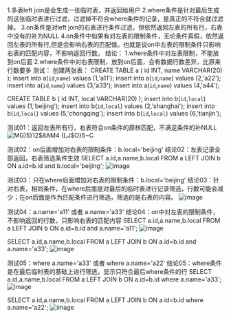 1.多表left join是会生成一张临时表，并返回给用户
2.where条件是针对最后生成的这张临时表进行过滤，过滤掉不符合where条件的记录，是真正的不符合就过滤掉。
3.on条件是对left join的右表进行条件过滤，但依然返回左表的所有行，右表中没有的补为NULL
4.on条件中如果有对左表的限制条件，无论条件真假，依然返回左表的所有行,但是会影响右表的匹配值。也就是说on中左表的限制条件只影响右表的匹配内容，不影响返回行数。
结论：
    1.where条件中对左表限制，不能放到on后面
    2.where条件中对右表限制，放到on后面，会有数据行数差异，比原来行数要多
测试：
创建两张表：
CREATE TABLE a
(
id INT,
name VARCHAR(20)
);
insert  into a(`id`,`name`) values (1,'a11');
insert  into a(`id`,`name`) values (2,'a22');
insert  into a(`id`,`name`) values (3,'a33');
insert  into a(`id`,`name`) values (4,'a44');
 
CREATE TABLE b
(
id INT,
local VARCHAR(20)
);
insert  into b(`id`,`local`) values (1,'beijing');
insert  into b(`id`,`local`) values (2,'shanghai');
insert  into b(`id`,`local`) values (5,'chongqing');
insert  into b(`id`,`local`) values (6,'tianjin');


测试01：返回左表所有行，右表符合on条件的原样匹配，不满足条件的补NULL
![MG)5}12$8AM4 {LJ$O}5~C](https://user-images.githubusercontent.com/83159371/115987431-b2c1b600-a5e7-11eb-868d-3b807bdb2920.png)

测试02：on后面增加对右表的限制条件：b.local='beijing'
结论02：左表记录全部返回，右表筛选条件生效
SELECT a.id,a.name,b.local FROM a LEFT JOIN b ON a.id=b.id and b.local='beijing';
![image](https://user-images.githubusercontent.com/83159371/115987519-f4eaf780-a5e7-11eb-9194-48c549975d54.png)


测试03：只在where后面增加对右表的限制条件：b.local='beijing'
结论03：针对右表，相同条件，在where后面是对最后的临时表进行记录筛选，行数可能会减少；在on后面是作为匹配条件进行筛选，筛选的是右表的内容。
![image](https://user-images.githubusercontent.com/83159371/115987568-2794f000-a5e8-11eb-8a80-60d4e712c05e.png)


测试04：a.name='a11' 或者 a.name='a33'
结论04：on中对左表的限制条件，不影响返回的行数，只影响右表的匹配内容
SELECT a.id,a.name,b.local FROM a LEFT JOIN b ON a.id=b.id and a.name='a11'; 
![image](https://user-images.githubusercontent.com/83159371/115987610-5b701580-a5e8-11eb-9de6-1cde803f640e.png)

SELECT a.id,a.name,b.local FROM a LEFT JOIN b ON a.id=b.id and a.name='a33';
![image](https://user-images.githubusercontent.com/83159371/115987635-78a4e400-a5e8-11eb-863b-79fed6cfeabd.png)


测试05：where a.name='a33' 或者 where a.name='a22'
结论05：where条件是在最后临时表的基础上进行筛选，显示只符合最后where条件的行
SELECT a.id,a.name,b.local FROM a LEFT JOIN b ON a.id=b.id where a.name='a33'; 
![image](https://user-images.githubusercontent.com/83159371/115987666-a0944780-a5e8-11eb-8c43-99f23954a3cd.png)

SELECT a.id,a.name,b.local FROM a LEFT JOIN b ON a.id=b.id where a.name='a22';
![image](https://user-images.githubusercontent.com/83159371/115987699-c0c40680-a5e8-11eb-9f01-7e9526d7d41a.png)
